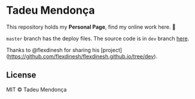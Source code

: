 # Tadeu Mendonça

This repository holds my **Personal Page**, find my online work here. 🎉

`master` branch has the deploy files. The source code is in `dev` branch [here](https://github.com/tadeumendonca/tadeumendonca.github.io/tree/dev).

Thanks to @flexdinesh for sharing his [project]
(https://github.com/flexdinesh/flexdinesh.github.io/tree/dev).

## License

MIT © Tadeu Mendonça